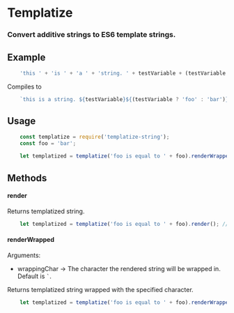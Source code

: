 # Templatize
### Convert additive strings to ES6 template strings.

## Example
```javascript
    'this ' + 'is ' + 'a ' + 'string. ' + testVariable + (testVariable ? 'foo' : 'bar')
```

Compiles to

```javascript
    `this is a string. ${testVariable}${(testVariable ? 'foo' : 'bar')}`
```

## Usage
```javascript
    const templatize = require('templatize-string');
    const foo = 'bar';

    let templatized = templatize('foo is equal to ' + foo).renderWrapped(); // Will return `foo is equal to ${foo}`

```

## Methods
#### render
Returns templatized string.
```javascript
    let templatized = templatize('foo is equal to ' + foo).render(); // Will return 'foo is equal to ${foo}'
```

#### renderWrapped
Arguments:
- wrappingChar -> The character the rendered string will be wrapped in. Default is ``` ` ```.

Returns templatized string wrapped with the specified character.
```javascript
    let templatized = templatize('foo is equal to ' + foo).renderWrapped(); // Will return `foo is equal to ${foo}`

```
